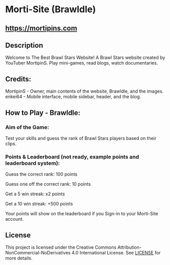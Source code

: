 # Morti-Site (Brawldle)
## https://mortipins.com

## Description
Welcome to The Best Brawl Stars Website! A Brawl Stars website created by YouTuber MortipinS.
Play mini-games, read blogs, watch documentaries. 
## Credits:
MortipinS - Owner, main contents of the website, Brawldle, and the images. 
enkei64 - Mobile interface, mobile sidebar, header, and the blog. 

## How to Play - Brawldle:
### Aim of the Game:
Test your skills and guess the rank of Brawl Stars players based on their clips. 

### Points & Leaderboard (not ready, example points and leaderboard system):
Guess the correct rank: 100 points

Guess one off the correct rank: 10 points

Get a 5 win streak: x2 points

Get a 10 win streak: +500 points

Your points will show on the leaderboard if you Sign-in to your Morti-Site account.

## License
This project is licensed under the Creative Commons Attribution-NonCommercial-NoDerivatives 4.0 International License. See [LICENSE](LICENSE) for more details.
